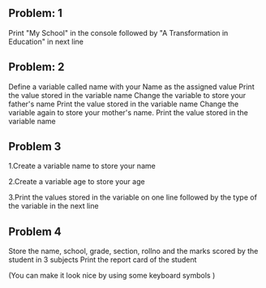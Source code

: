 ## Problem: 1  
Print "My School" in the console followed by "A Transformation in Education" in next line
## Problem: 2 
Define a variable called name with your Name as the assigned value
Print the value stored in the variable name
Change the variable to store your father's name
Print the value stored in the variable name
Change the variable again to store your mother's name.
Print the value stored in the variable name
## Problem 3 
1.Create a variable name to store your name

2.Create a variable age to store your age

3.Print the values stored in the variable on one line followed by the type of the variable in the next line


## Problem 4
Store the name, school, grade, section, rollno and the marks scored by the student in 3 subjects
Print the report card of the student 

(You can make it look nice by using some keyboard symbols )

